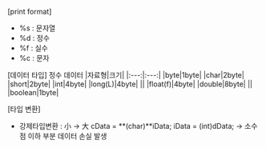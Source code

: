 [print format]
- %s : 문자열
- %d : 정수
- %f : 실수
- %c : 문자

[데이터 타입]
정수 데이터
|자료형|크기|
|:---:|:---:|
|byte|1byte|
|char|2byte|
|short|2byte|
|int|4byte|
|long(L)|4byte|
||
|float(f)|4byte|
|double|8byte|
||
|boolean|1byte|

[타입 변환]
- 강제타입변환 : 小 -> 大
  cData = **(char)**iData;
  iData = (int)dData; -> 소수점 이하 부분 데이터 손실 발생
